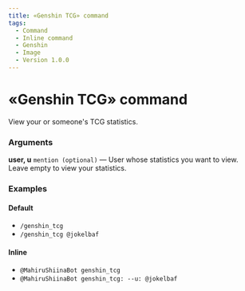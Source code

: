 ```yaml
---
title: «Genshin TCG» command
tags:
  - Command
  - Inline command
  - Genshin
  - Image
  - Version 1.0.0
---
```


# «Genshin TCG» command

View your or someone's TCG statistics.

### Arguments

**user, u**  `mention (optional)` — User whose statistics you want to view. Leave empty to view your statistics.

### Examples

#### Default
+ `/genshin_tcg`
+ `/genshin_tcg @jokelbaf`

#### Inline
+ `@MahiruShiinaBot genshin_tcg`
+ `@MahiruShiinaBot genshin_tcg: --u: @jokelbaf`